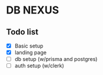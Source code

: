 # DB NEXUS

## Todo list
- [x] Basic setup
- [x] landing page
- [ ] db setup (w/prisma and postgres)
- [ ] auth setup (w/clerk)